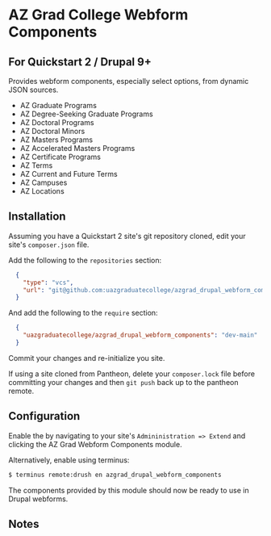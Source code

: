 # AZ Grad College Webform Components
## For Quickstart 2 / Drupal 9+

Provides webform components, especially select options, from dynamic JSON sources.

- AZ Graduate Programs
- AZ Degree-Seeking Graduate Programs
- AZ Doctoral Programs
- AZ Doctoral Minors
- AZ Masters Programs
- AZ Accelerated Masters Programs
- AZ Certificate Programs
- AZ Terms
- AZ Current and Future Terms
- AZ Campuses
- AZ Locations

## Installation

Assuming you have a Quickstart 2 site's git repository cloned, edit your site's 
`composer.json` file.

Add the following to the `repositories` section:

```json
  {
    "type": "vcs",
    "url": "git@github.com:uazgraduatecollege/azgrad_drupal_webform_components.git"
  }
  ```
And add the following to the `require` section:

```json 
  {
    "uazgraduatecollege/azgrad_drupal_webform_components": "dev-main"
  }
```

Commit your changes and re-initialize you site.

If using a site cloned from Pantheon, delete your `composer.lock` file before
committing your changes and then `git push` back up to the pantheon remote.

## Configuration 

Enable the by navigating to your site's `Admininistration => Extend` and clicking 
the AZ Grad Webform Components module.

Alternatively, enable using terminus:

```sh
$ terminus remote:drush en azgrad_drupal_webform_components 
```

The components provided by this module should now be ready to use in Drupal webforms.

## Notes

